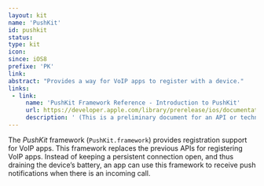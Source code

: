 ```yaml
---
layout: kit
name: 'PushKit'
id: pushkit
status: 
type: kit
icon:
since: iOS8
prefixe: 'PK'
link: 
abstract: "Provides a way for VoIP apps to register with a device."
links:
 - link:
     name: 'PushKit Framework Reference - Introduction to PushKit'
     url: https://developer.apple.com/library/prerelease/ios/documentation/NetworkingInternet/Reference/PushKit_Framework/index.html
     description: ' (This is a preliminary document for an API or technology in development)'
---
```


The *PushKit* framework (`PushKit.framework`) provides registration support for VoIP apps. This framework replaces the previous APIs for registering VoIP apps. Instead of keeping a persistent connection open, and thus draining the device’s battery, an app can use this framework to receive push notifications when there is an incoming call.

